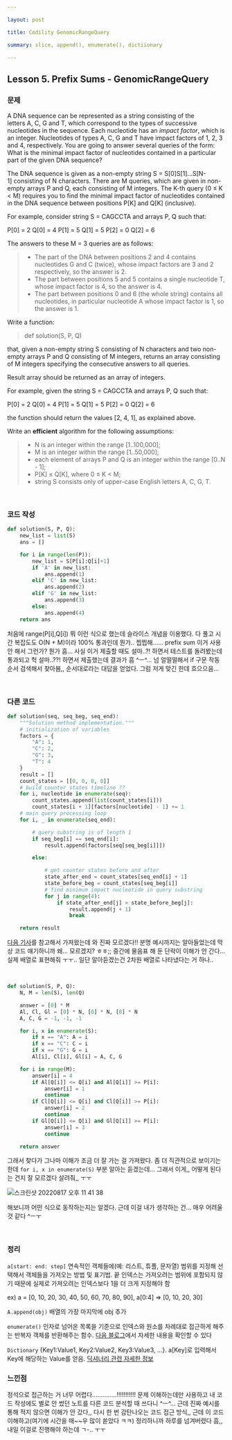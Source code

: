```yaml
---

layout: post

title: Codility GenomicRangeQuery

summary: slice, append(), enumerate(), dictiionary

---
```


## Lesson 5. Prefix Sums - GenomicRangeQuery

### 문제

A DNA sequence can be represented as a string consisting of the letters A, C, G and T, which correspond to the types of successive nucleotides in the sequence. Each nucleotide has an *impact factor*, which is an integer. Nucleotides of types A, C, G and T have impact factors of 1, 2, 3 and 4, respectively. You are going to answer several queries of the form: What is the minimal impact factor of nucleotides contained in a particular part of the given DNA sequence?

The DNA sequence is given as a non-empty string S = S[0]S[1]...S[N-1] consisting of N characters. There are M queries, which are given in non-empty arrays P and Q, each consisting of M integers. The K-th query (0 ≤ K < M) requires you to find the minimal impact factor of nucleotides contained in the DNA sequence between positions P[K] and Q[K] (inclusive).

For example, consider string S = CAGCCTA and arrays P, Q such that:

P[0] = 2 Q[0] = 4
 P[1] = 5 Q[1] = 5
 P[2] = 0 Q[2] = 6

The answers to these M = 3 queries are as follows:

> - The part of the DNA between positions 2 and 4 contains nucleotides G and C (twice), whose impact factors are 3 and 2 respectively, so the answer is 2.
> - The part between positions 5 and 5 contains a single nucleotide T, whose impact factor is 4, so the answer is 4.
> - The part between positions 0 and 6 (the whole string) contains all nucleotides, in particular nucleotide A whose impact factor is 1, so the answer is 1.

Write a function:

> def solution(S, P, Q)

that, given a non-empty string S consisting of N characters and two non-empty arrays P and Q consisting of M integers, returns an array consisting of M integers specifying the consecutive answers to all queries.

Result array should be returned as an array of integers.

For example, given the string S = CAGCCTA and arrays P, Q such that:

P[0] = 2 Q[0] = 4
 P[1] = 5 Q[1] = 5
 P[2] = 0 Q[2] = 6

the function should return the values [2, 4, 1], as explained above.

Write an ****efficient**** algorithm for the following assumptions:

> - N is an integer within the range [1..100,000];
> - M is an integer within the range [1..50,000];
> - each element of arrays P and Q is an integer within the range [0..N - 1];
> - P[K] ≤ Q[K], where 0 ≤ K < M;
> - string S consists only of upper-case English letters A, C, G, T.

<br/>

### 코드 작성

```python
def solution(S, P, Q):
    new_list = list(S)
    ans = []

    for i in range(len(P)):
        new_list = S[P[i]:Q[i]+1]
        if 'A' in new_list:
            ans.append(1)
        elif 'C' in new_list:
            ans.append(2)
        elif 'G' in new_list:
            ans.append(3)
        else:
            ans.append(4)
    return ans
```

처음에 range(P[i],Q[i]) 뭐 이런 식으로 했는데 슬라이스 개념을 이용했다. 다 풀고 시간 복잡도도 O(N + M)이라 100% 통과인데 뭔가.. 찝찝해...... prefix sum 이거 사용 안 해서 그런가? 뭔가 흠... 사실 이거 제출할 때도 설마..?! 하면서 테스트를 돌려봤는데 통과되고 헉 설마..??! 하면서 제출했는데 결과가 흠 ^ㅡ^... 넘 얼떨떨해서 if 구문 작동 순서 검색해서 찾아봄,, 순서대로라는 대답을 얻었다. 그럼 저게 맞긴 한데 흐으으음...

<br/>

### 다른 코드

```python
def solution(seq, seq_beg, seq_end):
    """Solution method implementation."""
    # initialization of variables
    factors = {
        "A": 1,
        "C": 2,
        "G": 3,
        "T": 4
    }
    result = []
    count_states = [[0, 0, 0, 0]]
    # build counter states timeline ??
    for i, nucleotide in enumerate(seq):
        count_states.append(list(count_states[i]))
        count_states[i + 1][factors[nucleotide] - 1] += 1
    # main query processing loop
    for i, _ in enumerate(seq_end):

        # query substring is of length 1
        if seq_beg[i] == seq_end[i]:
            result.append(factors[seq[seq_beg[i]]])

        else:

            # get counter states before and after
            state_after_end = count_states[seq_end[i] + 1]
            state_before_beg = count_states[seq_beg[i]]
            # find minimum impact nucleotide in query substring
            for j in range(4):
                if state_after_end[j] > state_before_beg[j]:
                    result.append(j + 1)
                    break

    return result
```

[다음 기사](https://medium.com/@deck451/codility-algorithm-practice-lesson-5-prefix-sums-task-3-genomic-range-query-a-python-approach-83841ec3dec7)를 참고해서 가져왔는데 와 진짜 모르겠다!! 분명 예시까지는 알아들었는데 막상 코드 얘기하니까 왜... 모르겠지? ㅎㅎ;; 중간에 물음표 해 둔 단락이 이해가 안 간다... 실제 배열로 표현해줘 ㅜㅜ.. 일단 알아듣겠는건 2차원 배열로 나타냈다는 거 하나..

<br/>

```python
def solution(S, P, Q):
    N, M = len(S), len(Q)

    answer = [0] * M
    Al, Cl, Gl = [0] * N, [0] * N, [0] * N
    A, C, G = -1, -1, -1

    for i, x in enumerate(S):
        if x == "A": A = i
        if x == "C": C = i
        if x == "G": G = i
        Al[i], Cl[i], Gl[i] = A, C, G

    for i in range(M):
        answer[i] = 4
        if Al[Q[i]] <= Q[i] and Al[Q[i]] >= P[i]:
            answer[i] = 1
            continue
        if Cl[Q[i]] <= Q[i] and Cl[Q[i]] >= P[i]:
            answer[i] = 2
            continue       
        if Gl[Q[i]] <= Q[i] and Gl[Q[i]] >= P[i]:
            answer[i] = 3
            continue

    return answer
```

그래서 찾다가 그나마 이해가 조금 더 잘 가는 걸 가져왔다. 좀 더 직관적으로 보이기는 한데 `for i, x in enumerate(S)` 부분 알아는 듣겠는데... 그래서 이게,, 어떻게 된다는 건지 잘 모르겠다 살려줘,, ㅜㅜ

![스크린샷 20220817 오후 11 41 38](https://user-images.githubusercontent.com/72901045/185167717-81d0fa0e-1ea4-4772-a7c6-40b308d22d67.png)

해보니까 어떤 식으로 동작하는지는 알겠다. 근데 이걸 내가 생각하는 건... 매우 어려울 것 같다 ^ㅡㅜ

<br/>

### 정리

`a[start: end: step]` 연속적인 객체들에(예: 리스트, 튜플, 문자열) 범위를 지정해 선택해서 객체들을 가져오는 방법 및 표기법. 끝 인덱스는 가져오려는 범위에 포함되지 않기 때문에 실제로 가져오려는 인덱스보다 1을 더 크게 지정해야 함

ex) a = [0, 10, 20, 30, 40, 50, 60, 70, 80, 90], a[0:4] => [0, 10, 20, 30]

`A.append(obj)` 배열의 가장 마지막에 obj 추가

`enumerate()` 인자로 넘어온 목록을 기준으로 인덱스와 원소를 차례대로 접근하게 해주는 반복자 객체를 반환해주는 함수. [다음 블로그](https://www.daleseo.com/python-enumerate/)에서 자세한 내용을 확인할 수 있다

`Dictionary` {Key1:Value1, Key2:Value2, Key3:Value3, ...}. a[Key]로 입력해서 Key에 해당하는 Value를 얻음. [딕셔너리 관련 자세한 정보](https://wikidocs.net/16)
<br/>

### 느낀점

정석으로 접근하는 거 너무 어렵다..............!!!!!!!!!!! 문제 이해하는데만 사용하고 내 코드 작성에도 별로 안 썼던 노트를 다른 코드 분석할 때 쓰다니 ^ㅡ^... 근데 진짜 예시를 통해 적지 않으면 이해가 안 갔다,, 다시 한 번 감탄나오는 코드 접근 방식,, 근데 이 코드 이해하고(여기에 시간을 매~~우 많이 쏟았다 ㅋㅋ) 정리하니까 하루를 넘겨버렸다 흠,, 내일 이걸로 진행해야 하는데 ㄱ-.. ㅜㅜ
